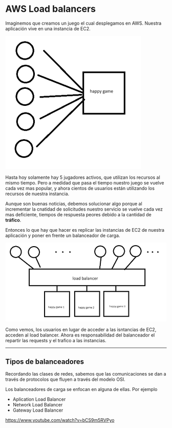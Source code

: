 # AWS Load balancers

Imaginemos que creamos un juego el cual desplegamos en AWS. Nuestra aplicación vive en una instancia de EC2.

![happy_game_1](happy_game_1.png)

Hasta hoy solamente hay 5 jugadores activos, que utilizan los recursos al mismo tiempo. Pero a medidad que pasa el tiempo nuestro juego se vuelve cada vez mas popular, y ahora cientos de usuarios están utilizando los recursos de nuestra instancia.

Aunque son buenas noticias, debemos solucionar algo porque al incrementar la cnatidad de solicitudes nuestro servicio se vuelve cada vez mas deficiente, tiempos de respuesta peores debido a la cantidad de **tráfico**.

Entonces lo que hay que hacer es replicar las instancias de EC2 de nuestra aplicación y poner en frente un balanceador de carga.

![happy_game_2](happy_game_2.png)

Como vemos, los usuarios en lugar de acceder a las isntancias de EC2, acceden al load balancer. Ahora es responsabilidad del balanceador el repartir las requests y el trafico a las instancias.

---

## Tipos de balanceadores

Recordando las clases de redes, sabemos que las comunicaciones se dan a través de protocolos que fluyen a través del modelo OSI.

Los balanceadores de carga se enfocan en alguna de ellas. Por ejemplo

- Aplication Load Balancer
- Network Load Balancer
- Gateway Load Balancer

https://www.youtube.com/watch?v=bCS9m5RVPyo